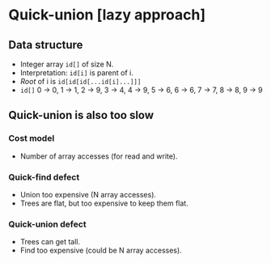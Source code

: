 # Quick-union [lazy approach]

## Data structure

- Integer array `id[]` of size N.
- Interpretation: `id[i]` is parent of i.
- _Root_ of i is `id[id[id[...id[i]...]]]`
- `id[]` 0 -> 0, 1 -> 1, 2 -> 9, 3 -> 4, 4 -> 9, 5 -> 6, 6 -> 6, 7 -> 7, 8 -> 8, 9 -> 9

## Quick-union is also too slow

### Cost model

- Number of array accesses (for read and write).

### Quick-find defect

- Union too expensive (N array accesses).
- Trees are flat, but too expensive to keep them flat.

### Quick-union defect

- Trees can get tall.
- Find too expensive (could be N array accesses).
